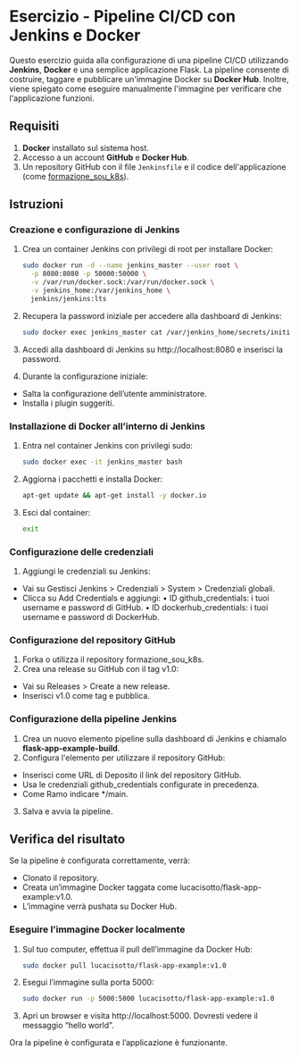 # Esercizio - Pipeline CI/CD con Jenkins e Docker

Questo esercizio guida alla configurazione di una pipeline CI/CD utilizzando **Jenkins**, **Docker** e una semplice applicazione Flask. La pipeline consente di costruire, taggare e pubblicare un'immagine Docker su **Docker Hub**. Inoltre, viene spiegato come eseguire manualmente l'immagine per verificare che l'applicazione funzioni.

## Requisiti

1. **Docker** installato sul sistema host.
2. Accesso a un account **GitHub** e **Docker Hub**.
3. Un repository GitHub con il file `Jenkinsfile` e il codice dell'applicazione (come [formazione_sou_k8s](https://github.com/lucacis8/formazione_sou_k8s)).

## Istruzioni

### Creazione e configurazione di Jenkins
1. Crea un container Jenkins con privilegi di root per installare Docker:
   ```bash
   sudo docker run -d --name jenkins_master --user root \
     -p 8080:8080 -p 50000:50000 \
     -v /var/run/docker.sock:/var/run/docker.sock \
     -v jenkins_home:/var/jenkins_home \
     jenkins/jenkins:lts
   ```
 
2. Recupera la password iniziale per accedere alla dashboard di Jenkins:
   ```bash
   sudo docker exec jenkins_master cat /var/jenkins_home/secrets/initialAdminPassword
   ```

3. Accedi alla dashboard di Jenkins su http://localhost:8080 e inserisci la password.

4. Durante la configurazione iniziale:
- Salta la configurazione dell’utente amministratore.
- Installa i plugin suggeriti.

### Installazione di Docker all’interno di Jenkins

1. Entra nel container Jenkins con privilegi sudo:
   ```bash
   sudo docker exec -it jenkins_master bash
   ```

2. Aggiorna i pacchetti e installa Docker:
   ```bash
   apt-get update && apt-get install -y docker.io
   ```

3. Esci dal container:
   ```bash
   exit
   ```

### Configurazione delle credenziali

1. Aggiungi le credenziali su Jenkins:
- Vai su Gestisci Jenkins > Credenziali > System > Credenziali globali.
- Clicca su Add Credentials e aggiungi:
	•	ID github_credentials: i tuoi username e password di GitHub.
	•	ID dockerhub_credentials: i tuoi username e password di DockerHub.

### Configurazione del repository GitHub

1. Forka o utilizza il repository formazione_sou_k8s.
2. Crea una release su GitHub con il tag v1.0:
- Vai su Releases > Create a new release.
- Inserisci v1.0 come tag e pubblica.

### Configurazione della pipeline Jenkins

1. Crea un nuovo elemento pipeline sulla dashboard di Jenkins e chiamalo **flask-app-example-build**.
2. Configura l'elemento per utilizzare il repository GitHub:
- Inserisci come URL di Deposito il link del repository GitHub.
- Usa le credenziali github_credentials configurate in precedenza.
- Come Ramo indicare */main.
3. Salva e avvia la pipeline.

## Verifica del risultato

Se la pipeline è configurata correttamente, verrà:
- Clonato il repository.
- Creata un’immagine Docker taggata come lucacisotto/flask-app-example:v1.0.
- L’immagine verrà pushata su Docker Hub.

### Eseguire l’immagine Docker localmente

1. Sul tuo computer, effettua il pull dell’immagine da Docker Hub:
   ```bash
   sudo docker pull lucacisotto/flask-app-example:v1.0
   ```

2. Esegui l’immagine sulla porta 5000:
   ```bash
   sudo docker run -p 5000:5000 lucacisotto/flask-app-example:v1.0
   ```

3. Apri un browser e visita http://localhost:5000. Dovresti vedere il messaggio “hello world”.

Ora la pipeline è configurata e l’applicazione è funzionante.
